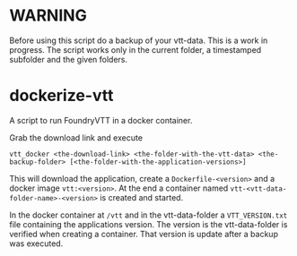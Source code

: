 # WARNING

Before using this script do a backup of your vtt-data.
This is a work in progress. 
The script works only in the current folder, a timestamped subfolder and the given folders. 

# dockerize-vtt
A script to run FoundryVTT in a docker container.

Grab the download link and execute
```shell
vtt_docker <the-download-link> <the-folder-with-the-vtt-data> <the-backup-folder> [<the-folder-with-the-application-versions>]
```
This will download the application, create a `Dockerfile-<version>` and a docker image `vtt:<version>`. At the end a container named `vtt-<vtt-data-folder-name>-<version>` is created and started.

In the docker container at `/vtt` and in the vtt-data-folder a `VTT_VERSION.txt` file containing the applications version. The version is the vtt-data-folder is verified when creating a container. That version is update after a backup was executed. 
